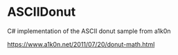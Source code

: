 # ASCIIDonut
C# implementation of the ASCII donut sample from a1k0n

https://www.a1k0n.net/2011/07/20/donut-math.html
